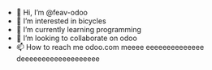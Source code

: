- 👋 Hi, I’m @feav-odoo
- 👀 I’m interested in bicycles
- 🌱 I’m currently learning programming
- 💞️ I’m looking to collaborate on odoo
- 📫 How to reach me odoo.com meeee eeeeeeeeeeeeee deeeeeeeeeeeeeeeeeee

<!---
feav-odoo/feav-odoo is a ✨ special ✨ repository because its `README.md` (this file) appears on your GitHub profile.
You can click the Preview link to take a look at your changes.
--->
